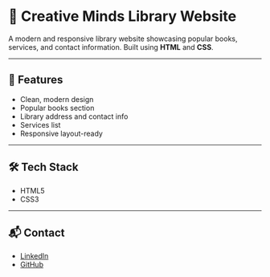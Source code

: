 # 📘 Creative Minds Library Website

A modern and responsive library website showcasing popular books, services, and contact information. Built using **HTML** and **CSS**.

---

## 🔧 Features

- Clean, modern design
- Popular books section
- Library address and contact info
- Services list
- Responsive layout-ready

---

## 🛠️ Tech Stack

- HTML5
- CSS3

---

## 📬 Contact

- [LinkedIn](https://www.linkedin.com/in/abhijeetwankhade424/)
- [GitHub](https://github.com/Abhijeet-Wankhade)
